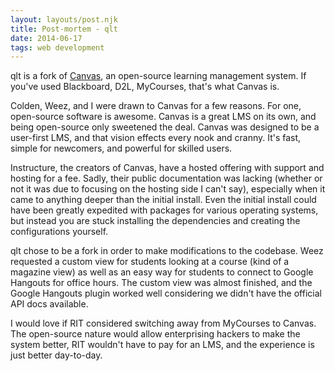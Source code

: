 ```yaml
---
layout: layouts/post.njk
title: Post-mortem - qlt
date: 2014-06-17
tags: web development
---
```


qlt is a fork of [Canvas](https://github.com/instructure/canvas-lms), an open-source learning management system. If you've used Blackboard, D2L, MyCourses, that's what Canvas is.

Colden, Weez, and I were drawn to Canvas for a few reasons. For one, open-source software is awesome. Canvas is a great LMS on its own, and being open-source only sweetened the deal. Canvas was designed to be a user-first LMS, and that vision effects every nook and cranny. It's fast, simple for newcomers, and powerful for skilled users.

Instructure, the creators of Canvas, have a hosted offering with support and hosting for a fee. Sadly, their public documentation was lacking (whether or not it was due to focusing on the hosting side I can't say), especially when it came to anything deeper than the initial install. Even the initial install could have been greatly expedited with packages for various operating systems, but instead you are stuck installing the dependencies and creating the configurations yourself.

qlt chose to be a fork in order to make modifications to the codebase. Weez requested a custom view for students looking at a course (kind of a magazine view) as well as an easy way for students to connect to Google Hangouts for office hours. The custom view was almost finished, and the Google Hangouts plugin worked well considering we didn't have the official API docs available.

I would love if RIT considered switching away from MyCourses to Canvas. The open-source nature would allow enterprising hackers to make the system better, RIT wouldn't have to pay for an LMS, and the experience is just better day-to-day.
